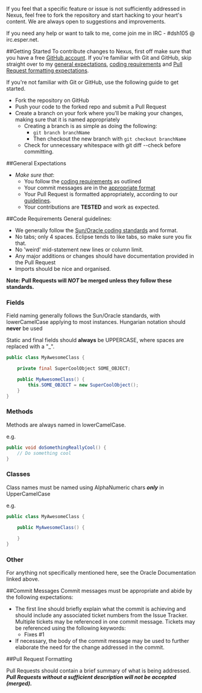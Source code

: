 If you feel that a specific feature or issue is not sufficiently addressed in Nexus, feel free to fork the repository and start hacking to your heart's content. We are always open to suggestions and improvements.

If you need any help or want to talk to me, come join me in IRC - #dsh105 @ irc.esper.net.

##Getting Started
To contribute changes to Nexus, first off make sure that you have a free [GitHub account](https://github.com/join). If you're familiar with Git and GitHub, skip straight over to my [general expectations](#general-expectations), [coding requirements](#code-requirements) and [Pull Request formatting expectations](#pull-request-formatting).

If you're not familiar with Git or GitHub, use the following guide to get started.
* Fork the repository on GitHub
* Push your code to the forked repo and submit a Pull Request
* Create a branch on your fork where you'll be making your changes, making sure that it is named appropriately
    * Creating a branch is as simple as doing the following:
        * `git branch branchName`
        * Then checkout the new branch with `git checkout branchName`
    * Check for unnecessary whitespace with git diff --check before committing.

##General Expectations
* *Make sure that*:
    * You follow the [coding requirements](#code-requirements) as outlined
    * Your commit messages are in the [appropriate format](#commit-messages)
    * Your Pull Request is formatted appropriately, according to our [guidelines](#pull-request-formatting).
    * Your contributions are **TESTED** and work as expected.

##Code Requirements
General guidelines:
* We generally follow the [Sun/Oracle coding standards](http://www.oracle.com/technetwork/java/javase/documentation/codeconvtoc-136057.html) and format.
* No tabs; only 4 spaces. Eclipse tends to like tabs, so make sure you fix that.
* No 'weird' mid-statement new lines or column limit.
* Any major additions or changes should have documentation provided in the Pull Request
* Imports should be nice and organised.

**Note: Pull Requests will _NOT_ be merged unless they follow these standards.**

### Fields
Field naming generally follows the Sun/Oracle standards, with lowerCamelCase applying to most instances. Hungarian notation should **never** be used

Static and final fields should **always** be UPPERCASE, where spaces are replaced with a "_".

```java
public class MyAwesomeClass {

    private final SuperCoolObject SOME_OBJECT;

    public MyAwesomeClass() {
        this.SOME_OBJECT = new SuperCoolObject();
    }
}
```

### Methods
Methods are always named in lowerCamelCase. 

e.g.
```java
public void doSomethingReallyCool() {
    // Do something cool
}
```

### Classes
Class names must be named using AlphaNumeric chars **_only_** in UpperCamelCase

e.g.
```java
public class MyAwesomeClass {

    public MyAwesomeClass() {
        
    }
}
```

### Other
For anything not specifically mentioned here, see the Oracle Documentation linked above.

##Commit Messages
Commit messages must be appropriate and abide by the following expectations:
* The first line should briefly explain what the commit is achieving and should include any associated ticket numbers from the Issue Tracker. Multiple tickets may be referenced in one commit message. Tickets may be referenced using the following keywords:
    * Fixes #1
* If necessary, the body of the commit message may be used to further elaborate the need for the change addressed in the commit.

##Pull Request Formatting

Pull Requests should contain a brief summary of what is being addressed. _**Pull Requests without a sufficient description will not be accepted (merged).**_
